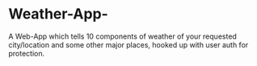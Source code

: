 # Weather-App-
A Web-App which tells 10 components of weather of your requested city/location and some other major places, hooked up with user auth for protection.
